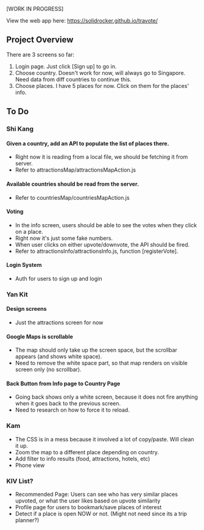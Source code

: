 [WORK IN PROGRESS]

View the web app here: https://solidrocker.github.io/travote/

## Project Overview

There are 3 screens so far:
1. Login page. Just click [Sign up] to go in.
2. Choose country. Doesn't work for now, will always go to Singapore. Need data from diff countries to continue this.
3. Choose places. I have 5 places for now. Click on them for the places' info.

## To Do

### Shi Kang

#### Given a country, add an API to populate the list of places there.
- Right now it is reading from a local file, we should be fetching it from server.
- Refer to attractionsMap/attractionsMapAction.js

#### Available countries should be read from the server.
- Refer to countriesMap/countriesMapAction.js
    
#### Voting
- In the info screen, users should be able to see the votes when they click on a place.
- Right now it's just some fake numbers.
- When user clicks on either upvote/downvote, the API should be fired.
- Refer to attractionsInfo/attractionsInfo.js, function [registerVote].

#### Login System
- Auth for users to sign up and login

### Yan Kit

#### Design screens
 - Just the attractions screen for now

#### Google Maps is scrollable
- The map should only take up the screen space, but the scrollbar appears (and shows white space).
- Need to remove the white space part, so that map renders on visible screen only (no scrollbar).

#### Back Button from Info page to Country Page
- Going back shows only a white screen, because it does not fire anything when it goes back to the previous screen.
- Need to research on how to force it to reload.

### Kam

- The CSS is in a mess because it involved a lot of copy/paste. Will clean it up.
- Zoom the map to a different place depending on country.
- Add filter to info results (food, attractions, hotels, etc)
- Phone view

### KIV List?

- Recommended Page: Users can see who has very similar places upvoted, or what the user likes based on upvote similarity
- Profile page for users to bookmark/save places of interest
- Detect if a place is open NOW or not. (Might not need since its a trip planner?)



